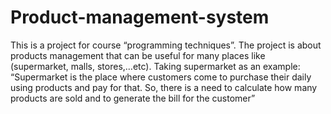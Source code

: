 # Product-management-system
This is a project for course “programming techniques”. The project is about products  management that can be useful for many places like (supermarket, malls, stores,…etc). Taking supermarket as an example: “Supermarket is the place where customers come to purchase their daily using  products and pay for that. So, there is a need to calculate how many products are  sold and to generate the bill for the customer”
